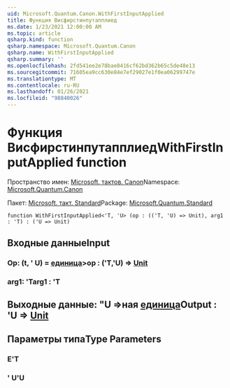```yaml
---
uid: Microsoft.Quantum.Canon.WithFirstInputApplied
title: Функция Висфирстинпутапплиед
ms.date: 1/23/2021 12:00:00 AM
ms.topic: article
qsharp.kind: function
qsharp.namespace: Microsoft.Quantum.Canon
qsharp.name: WithFirstInputApplied
qsharp.summary: ''
ms.openlocfilehash: 2fd541ee2e78bae8416cf62bd362b65c5de48e13
ms.sourcegitcommit: 71605ea9cc630e84e7ef29027e1f0ea06299747e
ms.translationtype: MT
ms.contentlocale: ru-RU
ms.lasthandoff: 01/26/2021
ms.locfileid: "98840026"
---
```

# <a name="withfirstinputapplied-function"></a><span data-ttu-id="1fe3a-102">Функция Висфирстинпутапплиед</span><span class="sxs-lookup"><span data-stu-id="1fe3a-102">WithFirstInputApplied function</span></span>

<span data-ttu-id="1fe3a-103">Пространство имен: [Microsoft. тактов. Canon](xref:Microsoft.Quantum.Canon)</span><span class="sxs-lookup"><span data-stu-id="1fe3a-103">Namespace: [Microsoft.Quantum.Canon](xref:Microsoft.Quantum.Canon)</span></span>

<span data-ttu-id="1fe3a-104">Пакет: [Microsoft. такт. Standard](https://nuget.org/packages/Microsoft.Quantum.Standard)</span><span class="sxs-lookup"><span data-stu-id="1fe3a-104">Package: [Microsoft.Quantum.Standard](https://nuget.org/packages/Microsoft.Quantum.Standard)</span></span>




```qsharp
function WithFirstInputApplied<'T, 'U> (op : (('T, 'U) => Unit), arg1 : 'T) : ('U => Unit)
```


## <a name="input"></a><span data-ttu-id="1fe3a-105">Входные данные</span><span class="sxs-lookup"><span data-stu-id="1fe3a-105">Input</span></span>

### <a name="op--tu--unit"></a><span data-ttu-id="1fe3a-106">Op: (t, ' U) = [единица](xref:microsoft.quantum.lang-ref.unit)></span><span class="sxs-lookup"><span data-stu-id="1fe3a-106">op : ('T,'U) => [Unit](xref:microsoft.quantum.lang-ref.unit)</span></span> 




### <a name="arg1--t"></a><span data-ttu-id="1fe3a-107">arg1: 'T</span><span class="sxs-lookup"><span data-stu-id="1fe3a-107">arg1 : 'T</span></span>





## <a name="output--u--unit"></a><span data-ttu-id="1fe3a-108">Выходные данные: "U =>ная [единица](xref:microsoft.quantum.lang-ref.unit)</span><span class="sxs-lookup"><span data-stu-id="1fe3a-108">Output : 'U => [Unit](xref:microsoft.quantum.lang-ref.unit)</span></span> 



## <a name="type-parameters"></a><span data-ttu-id="1fe3a-109">Параметры типа</span><span class="sxs-lookup"><span data-stu-id="1fe3a-109">Type Parameters</span></span>

### <a name="t"></a><span data-ttu-id="1fe3a-110">Е</span><span class="sxs-lookup"><span data-stu-id="1fe3a-110">'T</span></span>


### <a name="u"></a><span data-ttu-id="1fe3a-111">' U</span><span class="sxs-lookup"><span data-stu-id="1fe3a-111">'U</span></span>

